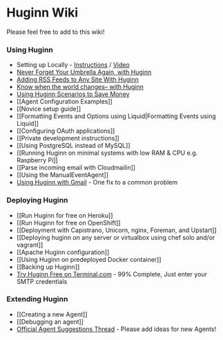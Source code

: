 # Huginn Wiki

Please feel free to add to this wiki!

### Using Huginn

* Setting up Locally - [Instructions](https://gist.github.com/mjhea0/b6b58eefc38985380ff9) / [Video](http://www.youtube.com/watch?v=xJTwaRl2_Iw)
* [Never Forget Your Umbrella Again, with Huginn](http://blog.andrewcantino.com/blog/2014/01/12/never-forget-your-umbrella-again-with-huginn/)
* [Adding RSS Feeds to Any Site With Huginn](http://blog.andrewcantino.com/blog/2014/04/13/adding-rss-feeds-to-any-site-with-huginn/)
* [Know when the world changes– with Huginn](http://blog.andrewcantino.com/blog/2014/03/17/know-when-the-world-changes-with-huginn/)
* [Using Huginn Scenarios to Save Money](http://blog.andrewcantino.com/blog/2014/09/13/using-huginn-scenarios-to-save-money/)
* [[Agent Configuration Examples]]
* [[Novice setup guide]]
* [[Formatting Events and Options using Liquid|Formatting Events using Liquid]]
* [[Configuring OAuth applications]]
* [[Private development instructions]]
* [[Using PostgreSQL instead of MySQL]]
* [[Running Huginn on minimal systems with low RAM & CPU e.g. Raspberry Pi]]
* [[Parse incoming email with Cloudmailin]]
* [[Using the ManualEventAgent]]
* [Using Huginn with Gmail](http://blog.terminal.com/how-to-set-up-huginn-with-gmail/) - One fix to a common problem

### Deploying Huginn

* [[Run Huginn for free on Heroku]]
* [[Run Huginn for free on OpenShift]]
* [[Deployment with Capistrano, Unicorn, nginx, Foreman, and Upstart]]
* [[Deploying huginn on any server or virtualbox using chef solo and/or vagrant]]
* [[Apache Huginn configuration]]
* [[Using Huginn on predeployed Docker container]]
* [[Backing up Huginn]]
* [Try Huginn Free on Terminal.com](http://blog.terminal.com/huginn-on-terminal-com/) - 99% Complete, Just enter your SMTP credentials

### Extending Huginn

* [[Creating a new Agent]]
* [[Debugging an agent]]
* [Official Agent Suggestions Thread](https://github.com/cantino/huginn/issues/353) - Please add ideas for new Agents!